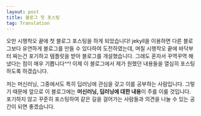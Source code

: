 ```yaml
---
layout: post
title: 블로그 첫 포스팅
tag: Translation
---
```


오만 시행착오 끝에 첫 블로그 포스팅을 하게 되었습니다!
jekyll을 이용하면 다른 블로그보다 유연하게 블로그를 만들 수 있다하여 도전하였는데, 며칠 시행착오 끝에 바닥부터 짜는건 포기하고 템플릿을 받아 블로그를 개설했습니다.
그래도 혼자서 꾸역꾸역 해냈다는 점이 매우 기쁩니다^^!
이제 이 블로그에서 제가 원했던 내용들을 열심히 포스팅하도록 하겠습니다.

저는 머신러닝, 그중에서도 특히 딥러닝에 관심을 갖고 이를 공부하는 사람입니다.
그렇기 때문에 앞으로 이 블로그에는 <strong>머신러닝, 딥러닝에 대한 내용</strong>이 주를 이룰 것입니다.
포기하지 않고 꾸준히 포스팅하여 같은 길을 걸어가는 사람들과 의견을 나눌 수 있는 공간이 되면 좋겠습니다.
